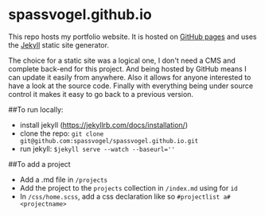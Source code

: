 # spassvogel.github.io

This repo hosts my portfolio website. It is hosted on [GitHub pages](https://pages.github.com/) and uses the [Jekyll](https://jekyllrb.com/) static site generator.

The choice for a static site was a logical one, I don't need a CMS and complete back-end for this project. And being hosted by GitHub means I can update it easily from anywhere. Also it allows for anyone interested to have a look at the source code. Finally with everything being under source control it makes it easy to go back to a previous version.

##To run locally: 

- install jekyll (https://jekyllrb.com/docs/installation/)
- clone the repo: `git clone git@github.com:spassvogel/spassvogel.github.io.git` 
- run jekyll: `$jekyll serve --watch --baseurl=''`

##To add a project

- Add a <projectname>.md file in `/projects`
- Add the project to the `projects` collection in `/index.md` using <projectname> for `id`
- In `/css/home.scss`, add a css declaration like so `#projectlist a#<projectname>` 
